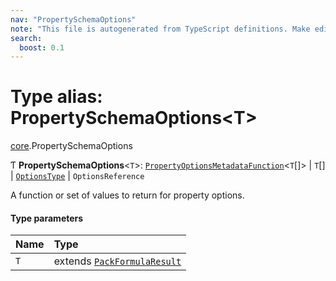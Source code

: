 ```yaml
---
nav: "PropertySchemaOptions"
note: "This file is autogenerated from TypeScript definitions. Make edits to the comments in the TypeScript file and then run `make docs` to regenerate this file."
search:
  boost: 0.1
---
```

# Type alias: PropertySchemaOptions<T\>

[core](../modules/core.md).PropertySchemaOptions

Ƭ **PropertySchemaOptions**<`T`\>: [`PropertyOptionsMetadataFunction`](core.PropertyOptionsMetadataFunction.md)<`T`[]\> \| `T`[] \| [`OptionsType`](../enums/core.OptionsType.md) \| `OptionsReference`

A function or set of values to return for property options.

#### Type parameters

| Name | Type |
| :------ | :------ |
| `T` | extends [`PackFormulaResult`](core.PackFormulaResult.md) |
